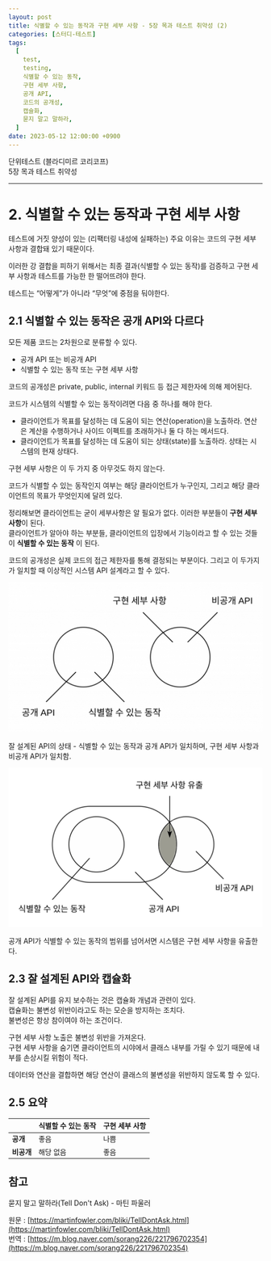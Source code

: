 ```yaml
---
layout: post
title: 식별할 수 있는 동작과 구현 세부 사항 - 5장 목과 테스트 취약성 (2)
categories: [스터디-테스트]
tags:
  [
    test,
    testing,
    식별할 수 있는 동작,
    구현 세부 사항,
    공개 API,
    코드의 공개성,
    캡슐화,
    묻지 말고 말하라,
  ]
date: 2023-05-12 12:00:00 +0900
---
```


단위테스트 (블라디미르 코리코프)  
5장 목과 테스트 취약성

---

# 2. 식별할 수 있는 동작과 구현 세부 사항

테스트에 거짓 양성이 있는 (리팩터링 내성에 실패하는) 주요 이유는 코드의 구현 세부 사항과 결합돼 있기 때문이다.

이러한 강 결합을 피하기 위해서는 최종 결과(식별할 수 있는 동작)를 검증하고 구현 세부 사항과 테스트를 가능한 한 떨어뜨려야 한다.

테스트는 “어떻게”가 아니라 “무엇”에 중점을 둬야한다.

## 2.1 식별할 수 있는 동작은 공개 API와 다르다

모든 제품 코드는 2차원으로 분류할 수 있다.

- 공개 API 또는 비공개 API
- 식별할 수 있는 동작 또는 구현 세부 사항

코드의 공개성은 private, public, internal 키워드 등 접근 제한자에 의해 제어된다.

코드가 시스템의 식별할 수 있는 동작이려면 다음 중 하나를 해야 한다.

- 클라이언트가 목표를 달성하는 데 도움이 되는 연산(operation)을 노출하라. 연산은 계산을 수행하거나 사이드 이펙트를 초래하거나 둘 다 하는 메서드다.
- 클라이언트가 목표를 달성하는 데 도움이 되는 상태(state)를 노출하라. 상태는 시스템의 현재 상태다.

구현 세부 사항은 이 두 가지 중 아무것도 하지 않는다.

코드가 식별할 수 있는 동작인지 여부는 해당 클라이언트가 누구인지, 그리고 해당 클라이언트의 목표가 무엇인지에 달려 있다.

정리해보면 클라이언트는 굳이 세부사항은 알 필요가 없다. 이러한 부분들이 **구현 세부 사항**이 된다.  
클라이언트가 알아야 하는 부분들, 클라이언트의 입장에서 기능이라고 할 수 있는 것들이 **식별할 수 있는 동작** 이 된다.

코드의 공개성은 실제 코드의 접근 제한자를 통해 결정되는 부분이다. 그리고 이 두가지가 일치할 때 이상적인 시스템 API 설계라고 할 수 있다.

![Diagram of ideally separated state](/assets/images/2023-05-12-식별할-수-있는-동작과-구현-세부-사항/image1.png)

잘 설계된 API의 상태 - 식별할 수 있는 동작과 공개 API가 일치하며, 구현 세부 사항과 비공개 API가 일치함.

![Diagram about implementation details exposed](/assets/images/2023-05-12-식별할-수-있는-동작과-구현-세부-사항/image2.png)

공개 API가 식별할 수 있는 동작의 범위를 넘어서면 시스템은 구현 세부 사항을 유출한다.

## 2.3 잘 설계된 API와 캡슐화

잘 설계된 API를 유지 보수하는 것은 캡슐화 개념과 관련이 있다.  
캡슐화는 불변성 위반이라고도 하는 모순을 방지하는 조치다.  
불변성은 항상 참이여야 하는 조건이다.

구현 세부 사항 노출은 불변성 위반을 가져온다.  
구현 세부 사항을 숨기면 클라이언트의 시야에서 클래스 내부를 가릴 수 있기 때문에 내부를 손상시킬 위험이 적다.

데이터와 연산을 결합하면 해당 연산이 클래스의 불변성을 위반하지 않도록 할 수 있다.

## 2.5 요약

<style>
  .post table {
    text-align:center;
  }
</style>

|            | **식별할 수 있는 동작** | **구현 세부 사항** |
| ---------- | ----------------------- | ------------------ |
| **공개**   | 좋음                    | 나쁨               |
| **비공개** | 해당 없음               | 좋음               |

## 참고

묻지 말고 말하라(Tell Don't Ask) - 마틴 파울러

원문 : [https://martinfowler.com/bliki/TellDontAsk.html](https://martinfowler.com/bliki/TellDontAsk.html)  
번역 : [https://m.blog.naver.com/sorang226/221796702354](https://m.blog.naver.com/sorang226/221796702354)
